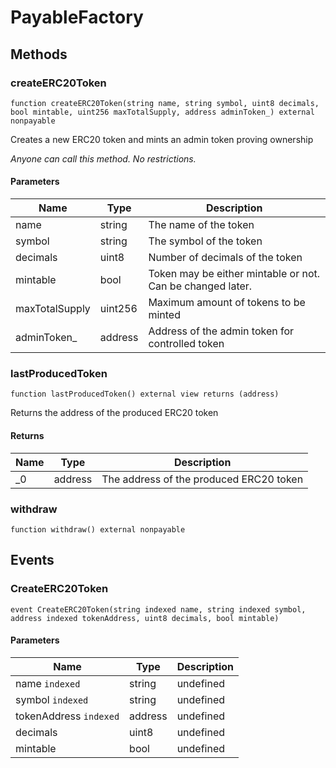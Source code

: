 # PayableFactory









## Methods

### createERC20Token

```solidity
function createERC20Token(string name, string symbol, uint8 decimals, bool mintable, uint256 maxTotalSupply, address adminToken_) external nonpayable
```

Creates a new ERC20 token and mints an admin token proving ownership

*Anyone can call this method. No restrictions.*

#### Parameters

| Name | Type | Description |
|---|---|---|
| name | string | The name of the token |
| symbol | string | The symbol of the token |
| decimals | uint8 | Number of decimals of the token |
| mintable | bool | Token may be either mintable or not. Can be changed later. |
| maxTotalSupply | uint256 | Maximum amount of tokens to be minted |
| adminToken_ | address | Address of the admin token for controlled token |

### lastProducedToken

```solidity
function lastProducedToken() external view returns (address)
```

Returns the address of the produced ERC20 token




#### Returns

| Name | Type | Description |
|---|---|---|
| _0 | address | The address of the produced ERC20 token |

### withdraw

```solidity
function withdraw() external nonpayable
```








## Events

### CreateERC20Token

```solidity
event CreateERC20Token(string indexed name, string indexed symbol, address indexed tokenAddress, uint8 decimals, bool mintable)
```





#### Parameters

| Name | Type | Description |
|---|---|---|
| name `indexed` | string | undefined |
| symbol `indexed` | string | undefined |
| tokenAddress `indexed` | address | undefined |
| decimals  | uint8 | undefined |
| mintable  | bool | undefined |



